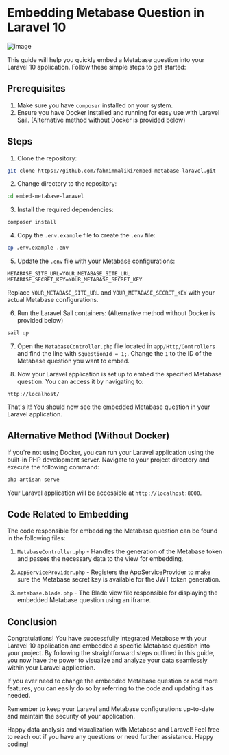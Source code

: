 # Embedding Metabase Question in Laravel 10
![image](https://github.com/fahmimmaliki/embed-metabase-laravel/assets/49539975/a98d19b2-631a-45c9-af0b-92ba483b2d57)

This guide will help you quickly embed a Metabase question into your Laravel 10 application. Follow these simple steps to get started:

## Prerequisites

1. Make sure you have `composer` installed on your system.
2. Ensure you have Docker installed and running for easy use with Laravel Sail. (Alternative method without Docker is provided below)

## Steps

1. Clone the repository:

```bash
git clone https://github.com/fahmimmaliki/embed-metabase-laravel.git
```

2. Change directory to the repository:

```bash
cd embed-metabase-laravel
```

3. Install the required dependencies:

```bash
composer install
```

4. Copy the `.env.example` file to create the `.env` file:

```bash
cp .env.example .env
```

5. Update the `.env` file with your Metabase configurations:

```env
METABASE_SITE_URL=YOUR_METABASE_SITE_URL
METABASE_SECRET_KEY=YOUR_METABASE_SECRET_KEY
```

Replace `YOUR_METABASE_SITE_URL` and `YOUR_METABASE_SECRET_KEY` with your actual Metabase configurations.

6. Run the Laravel Sail containers: (Alternative method without Docker is provided below)

```bash
sail up
```

7. Open the `MetabaseController.php` file located in `app/Http/Controllers` and find the line with `$questionId = 1;`. Change the `1` to the ID of the Metabase question you want to embed.

8. Now your Laravel application is set up to embed the specified Metabase question. You can access it by navigating to:

```
http://localhost/
```

That's it! You should now see the embedded Metabase question in your Laravel application.

## Alternative Method (Without Docker)

If you're not using Docker, you can run your Laravel application using the built-in PHP development server. Navigate to your project directory and execute the following command:

```bash
php artisan serve
```

Your Laravel application will be accessible at `http://localhost:8000`.

## Code Related to Embedding

The code responsible for embedding the Metabase question can be found in the following files:

1. `MetabaseController.php` - Handles the generation of the Metabase token and passes the necessary data to the view for embedding.

2. `AppServiceProvider.php` - Registers the AppServiceProvider to make sure the Metabase secret key is available for the JWT token generation.

3. `metabase.blade.php` - The Blade view file responsible for displaying the embedded Metabase question using an iframe.

## Conclusion

Congratulations! You have successfully integrated Metabase with your Laravel 10 application and embedded a specific Metabase question into your project. By following the straightforward steps outlined in this guide, you now have the power to visualize and analyze your data seamlessly within your Laravel application.

If you ever need to change the embedded Metabase question or add more features, you can easily do so by referring to the code and updating it as needed.

Remember to keep your Laravel and Metabase configurations up-to-date and maintain the security of your application.

Happy data analysis and visualization with Metabase and Laravel! Feel free to reach out if you have any questions or need further assistance. Happy coding!
